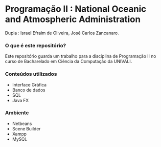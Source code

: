 # Programação II : National Oceanic and Atmospheric Administration #

Dupla : Israel Efraim de Oliveira, José Carlos Zancanaro.

### O que é este repositório? ###

Este repositório guarda um trabalho para a disciplina de Programação II no curso de Bacharelado em Ciência da Computação da UNIVALI.

### Conteúdos utilizados ###

* Interface Gráfica
* Banco de dados
* SQL
* Java FX

### Ambiente ###

* Netbeans
* Scene Builder
* Xampp
* MySQL
